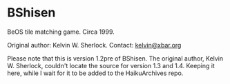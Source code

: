 BShisen
=======

BeOS tile matching game.  Circa 1999.

Original author: Kelvin W. Sherlock.
Contact: kelvin@xbar.org

Please note that this is version 1.2pre of BShisen.
The original author, Kelvin W. Sherlock, couldn't locate the source for version 1.3 and 1.4.
Keeping it here, while I wait for it to be added to the HaikuArchives repo.
